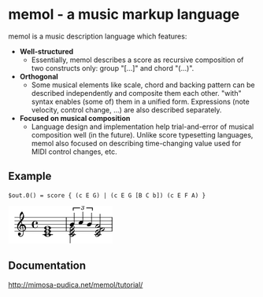 # memol - a music markup language

memol is a music description language which features:

* **Well-structured**
	* Essentially, memol describes a score as recursive composition of two
	  constructs only: group "[...]" and chord "(...)".
* **Orthogonal**
	* Some musical elements like scale, chord and backing pattern can be
	  described independently and composite them each other.  "with" syntax
	  enables (some of) them in a unified form.  Expressions (note velocity,
	  control change, ...) are also described separately.
* **Focused on musical composition**
	* Language design and implementation help trial-and-error of musical
	  composition well (in the future).  Unlike score typesetting languages,
	  memol also focused on describing time-changing value used for MIDI
	  control changes, etc.

## Example

	$out.0() = score { (c E G) | (c E G [B C b]) (c E F A) }

![sample](doc/sample.png)

## Documentation

http://mimosa-pudica.net/memol/tutorial/
